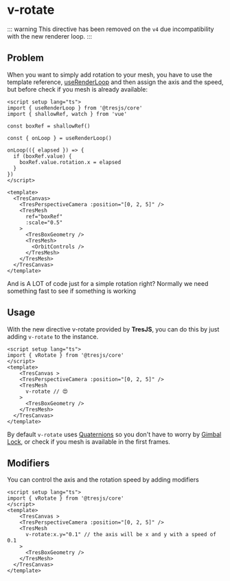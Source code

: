 # v-rotate  <Badge type="warning" text="deprecated since v4" />

::: warning
This directive has been removed on the `v4` due incompatibility with the new renderer loop.
:::

## Problem

When you want to simply add rotation to your mesh, you have to use the template reference, [useRenderLoop](/api/composables#userenderloop) and then assign the axis and the speed, but before check if you mesh is already available:

```vue
<script setup lang="ts">
import { useRenderLoop } from '@tresjs/core'
import { shallowRef, watch } from 'vue'

const boxRef = shallowRef()

const { onLoop } = useRenderLoop()

onLoop(({ elapsed }) => {
  if (boxRef.value) {
    boxRef.value.rotation.x = elapsed
  }
})
</script>

<template>
  <TresCanvas>
    <TresPerspectiveCamera :position="[0, 2, 5]" />
    <TresMesh
      ref="boxRef"
      :scale="0.5"
    >
      <TresBoxGeometry />
      <TresMesh>
        <OrbitControls />
      </TresMesh>
    </TresMesh>
  </TresCanvas>
</template>
```

And is A LOT of code just for a simple rotation right? Normally we need something fast to see if something is working

## Usage

With the new directive v-rotate provided by **TresJS**, you can do this by just adding `v-rotate` to the instance.

```vue{2,8}
<script setup lang="ts">
import { vRotate } from '@tresjs/core'
</script>
<template>
    <TresCanvas >
    <TresPerspectiveCamera :position="[0, 2, 5]" />
    <TresMesh
      v-rotate // 😍
    >
      <TresBoxGeometry />
    </TresMesh>
  </TresCanvas>
</template>
```
By default `v-rotate` uses [Quaternions](https://threejs.org/docs/index.html?q=quater#api/en/math/Quaternion) so you don't have to worry by [Gimbal Lock](https://en.wikipedia.org/wiki/Gimbal_lock), or check if you mesh is available in the first frames.

## Modifiers

You can control the axis and the rotation speed by adding modifiers

```vue{2,8}
<script setup lang="ts">
import { vRotate } from '@tresjs/core'
</script>
<template>
    <TresCanvas >
    <TresPerspectiveCamera :position="[0, 2, 5]" />
    <TresMesh
      v-rotate:x.y="0.1" // the axis will be x and y with a speed of 0.1
    >
      <TresBoxGeometry />
    </TresMesh>
  </TresCanvas>
</template>
```
